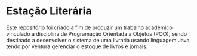 # Estação Literária
Este repositório foi criado a fim de produzir um trabalho acadêmico vinculado a disciplina de Programação Orientada a Objetos (POO), sendo destinado a desenvolver o sistema de uma livraria usando linguagem Java, tendo por ventura gerenciar o estoque de livros e jornais.
